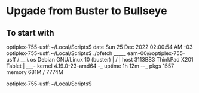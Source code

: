 # Upgade from Buster to Bullseye

## To start with

optiplex-755-usff:~/Local/Scripts$ date
Sun 25 Dec 2022 02:00:54 AM -03
optiplex-755-usff:~/Local/Scripts$ ./pfetch 
  _____      eam-00@optiplex-755-usff
 /  __ \     os     Debian GNU/Linux 10 (buster)
|  /    |    host   3113BS3 ThinkPad X201 Tablet
|  \___-     kernel 4.19.0-23-amd64
-_           uptime 1h 12m
  --_        pkgs   1557
             memory 681M / 7774M

optiplex-755-usff:~/Local/Scripts$ 


